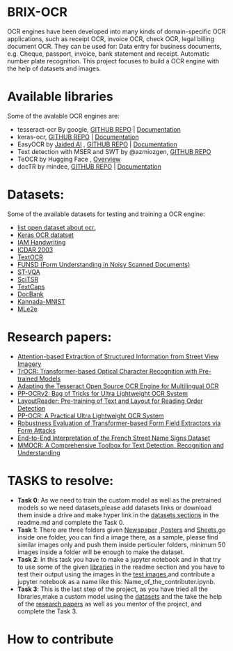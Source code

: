 # BRIX-OCR

OCR engines have been developed into many kinds of domain-specific OCR applications, such as receipt OCR, invoice OCR, check OCR, legal billing document OCR. They can be used for: Data entry for business documents, e.g. Cheque, passport, invoice, bank statement and receipt. Automatic number plate recognition.
This project focuses to build a OCR engine with the help of datasets and images.

# Available libraries
Some of the avalable OCR engines are:
- tesseract-ocr By google, [GITHUB REPO](https://github.com/tesseract-ocr/tesseract) | [Documentation](https://tesseract-ocr.github.io/)
- keras-ocr, [GITHUB REPO](https://github.com/faustomorales/keras-ocr) | [Documentation](https://keras-ocr.readthedocs.io/en/latest/)
- EasyOCR by [Jaided AI](https://github.com/JaidedAI) , [GITHUB REPO](https://github.com/JaidedAI/EasyOCR) | [Documentation](https://www.jaided.ai/easyocr/)
- Text detection with MSER and SWT by @azmiozgen, [GITHUB REPO](https://github.com/azmiozgen/text-detection)
- TeOCR by Hugging Face , [Overview](https://huggingface.co/docs/transformers/model_doc/trocr)
- docTR by mindee, [GITHUB REPO](https://github.com/mindee/doctr) | [Documentation](https://mindee.github.io/doctr/)


# Datasets:
Some of the available datasets for testing and training a OCR engine:
- [list open dataset about ocr.](https://pythonrepo.com/repo/xylcbd-ocr-open-dataset-python-computer-vision)
- [Keras OCR datatset](https://thor.robots.ox.ac.uk/~vgg/data/text/mjsynth.tar.gz)
- [IAM Handwriting](https://paperswithcode.com/dataset/iam)
- [ICDAR 2003](https://paperswithcode.com/dataset/icdar-2003)
- [TextOCR](https://paperswithcode.com/dataset/textocr)
- [FUNSD (Form Understanding in Noisy Scanned Documents)](https://paperswithcode.com/dataset/funsd)
- [ST-VQA](https://paperswithcode.com/dataset/st-vqa)
- [SciTSR](https://paperswithcode.com/dataset/scitsr)
- [TextCaps](https://paperswithcode.com/dataset/textcaps)
- [DocBank](https://paperswithcode.com/dataset/docbank)
- [Kannada-MNIST](https://paperswithcode.com/dataset/kannada-mnist)
- [MLe2e](https://paperswithcode.com/dataset/mle2e)

# Research papers:
- [Attention-based Extraction of Structured Information from Street View Imagery](https://paperswithcode.com/paper/attention-based-extraction-of-structured)
- [TrOCR: Transformer-based Optical Character Recognition with Pre-trained Models](https://paperswithcode.com/paper/trocr-transformer-based-optical-character)
- [Adapting the Tesseract Open Source OCR Engine for Multilingual OCR](https://paperswithcode.com/paper/adapting-the-tesseract-open-source-ocr-engine)
- [PP-OCRv2: Bag of Tricks for Ultra Lightweight OCR System](https://paperswithcode.com/paper/pp-ocrv2-bag-of-tricks-for-ultra-lightweight)
- [LayoutReader: Pre-training of Text and Layout for Reading Order Detection](https://paperswithcode.com/paper/layoutreader-pre-training-of-text-and-layout)
- [PP-OCR: A Practical Ultra Lightweight OCR System](https://paperswithcode.com/paper/pp-ocr-a-practical-ultra-lightweight-ocr)
- [Robustness Evaluation of Transformer-based Form Field Extractors via Form Attacks](https://paperswithcode.com/paper/robustness-evaluation-of-transformer-based)
- [End-to-End Interpretation of the French Street Name Signs Dataset](https://paperswithcode.com/paper/end-to-end-interpretation-of-the-french)
- [MMOCR: A Comprehensive Toolbox for Text Detection, Recognition and Understanding](https://paperswithcode.com/paper/mmocr-a-comprehensive-toolbox-for-text)

# TASKS to resolve:
- **Task 0**: As we need to train the custom model as well as the pretrained models so we need datasets,please add datasets links or download them inside a drive and make hyper link in the [datasets sections](https://github.com/Artificial-Brix/BRIX-OCR#datasets) in the readme.md and complete the Task 0.
- **Task 1**: There are three folders given [Newspaper](https://github.com/Artificial-Brix/BRIX-OCR/tree/main/Newspaper) ,[Posters](https://github.com/Artificial-Brix/BRIX-OCR/tree/main/Posters) and [Sheets](https://github.com/Artificial-Brix/BRIX-OCR/tree/main/Sheets),go inside one folder, you can find a image there, as a sample, please find similar images only and push them inside perticuler folders, minimum 50 images inside a folder will be enough to make the dataset.
- **Task 2**: In this task you have to make a jupyter notebook and in that try to use some of the given [libraries](https://github.com/Artificial-Brix/BRIX-OCR#available-libraries) in the readme section and you have to test their output using the images in the [test images](https://github.com/Artificial-Brix/BRIX-OCR/tree/main/test_images),and contribute a jupyter notebook as a name like this: Name_of_the_contributer.ipynb.
- **Task 3**: This is the last step of the project, as you have tried all the libraries,make a custom model using the [datasets](https://github.com/Artificial-Brix/BRIX-OCR#datasets) and the take the help of the [research papers](https://github.com/Artificial-Brix/BRIX-OCR#research-papers) as well as you mentor of the project, and complete the Task 3.



# How to contribute




